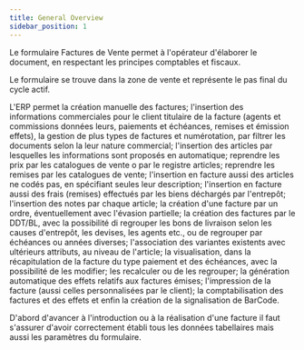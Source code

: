 ```yaml
---
title: General Overview
sidebar_position: 1
---
```


Le formulaire Factures de Vente permet à l'opérateur d'élaborer le document, en respectant les principes comptables et fiscaux.

Le formulaire se trouve dans la zone de vente et représente le pas final du cycle actif.

L'ERP permet la création manuelle des factures; l'insertion des informations commerciales pour le client titulaire de la facture (agents et commissions données leurs, paiements et échéances, remises et émission effets), la gestion de plus types de factures et numérotation, par filtrer les documents selon la leur nature commercial; l'insertion des articles par lesquelles les informations sont proposés en automatique; reprendre les prix par les catalogues de vente o par le registre articles; reprendre les remises par les catalogues de vente; l'insertion en facture aussi des articles ne codés pas, en spécifiant seules leur description; l'insertion en facture aussi des frais (remises) effectués par les biens déchargés par l'entrepôt; l'insertion des notes par chaque article; la création d'une facture par un ordre, éventuellement avec l'évasion partielle; la création des factures par le DDT/BL, avec la possibilité di regrouper les bons de livraison selon les causes d'entrepôt, les devises, les agents etc., ou de regrouper par échéances ou années diverses; l'association des variantes existents avec ultérieurs attributs, au niveau de l'article; la visualisation, dans la récapitulation de la facture du type paiement et des échéances, avec la possibilité de les modifier; les recalculer ou de les regrouper; la génération automatique des effets relatifs aux factures émises; l'impression de la facture (aussi celles personnalisées par le client); la comptabilisation des factures et des effets et enfin la création de la signalisation de BarCode.

D'abord d'avancer à l'introduction ou à la réalisation d'une facture il faut s'assurer d'avoir correctement établi tous les données tabellaires mais aussi les paramètres du formulaire.






